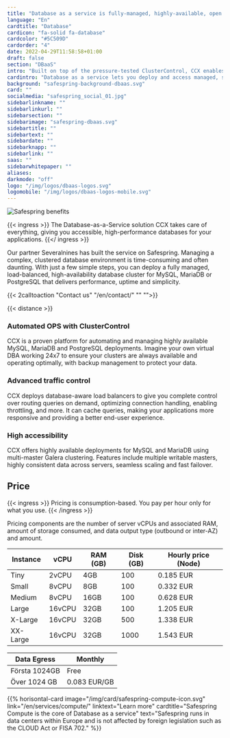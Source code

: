 ```yaml
---
title: "Database as a service is fully-managed, highly-available, open source"
language: "En"
cardtitle: "Database"
cardicon: "fa-solid fa-database"
cardcolor: "#5C509D"
cardorder: "4"
date: 2022-04-29T11:58:58+01:00
draft: false
section: "DBaaS"
intro: "Built on top of the pressure-tested ClusterControl, CCX enables you to provision, deploy and manage performant, open source database clusters in moments."
cardintro: "Database as a service lets you deploy and access managed, secured database clusters."
background: "safespring-background-dbaas.svg"
card: ""
socialmedia: "safespring_social_01.jpg"
sidebarlinkname: ""
sidebarlinkurl: ""
sidebarsection: ""
sidebarimage: "safespring-dbaas.svg"
sidebartitle: ""
sidebartext: ""
sidebardate: ""
sidebarknapp: ""
sidebarlink: ""
saas: ""
sidebarwhitepaper: ""
aliases:
darkmode: "off"
logo: "/img/logos/dbaas-logos.svg"
logomobile: "/img/logos/dbaas-logos-mobile.svg"
---
```



![Safespring benefits](/img/saas/safespring_key-points-dbaas.svg)

{{< ingress >}}
The Database-as-a-Service solution CCX takes care of everything, giving you accessible, high-performance databases for your applications.
{{</ ingress >}}

Our partner Severalnines has built the service on Safespring. Managing a complex, clustered database environment is time-consuming and often daunting. With just a few simple steps, you can deploy a fully managed, load-balanced, high-availability database cluster for MySQL, MariaDB or PostgreSQL that delivers performance, uptime and simplicity.

{{< 2calltoaction "Contact us" "/en/contact/" "" "">}}

{{< distance >}}

### Automated OPS with ClusterControl
CCX is a proven platform for automating and managing highly available MySQL, MariaDB and PostgreSQL deployments. Imagine your own virtual DBA working 24x7 to ensure your clusters are always available and operating optimally, with backup management to protect your data.

### Advanced traffic control
CCX deploys database-aware load balancers to give you complete control over routing queries on demand, optimizing connection handling, enabling throttling, and more. It can cache queries, making your applications more responsive and providing a better end-user experience.

### High accessibility
CCX offers highly available deployments for MySQL and MariaDB using multi-master Galera clustering. Features include multiple writable masters, highly consistent data across servers, seamless scaling and fast failover.

## Price
{{< ingress >}} 
Pricing is consumption-based. You pay per hour only for what you use.
{{< /ingress >}}

Pricing components are the number of server vCPUs and associated RAM, amount of storage consumed, and data output type (outbound or inter-AZ) and amount.

| Instance | vCPU   | RAM (GB) | Disk (GB) | Hourly price (Node) |
|----------|--------|----------|-----------|---------------------|
| Tiny     | 2vCPU  | 4GB      | 100       | 0.185 EUR           |
| Small    | 8vCPU  | 8GB      | 100       | 0.332 EUR           |
| Medium   | 8vCPU  | 16GB     | 100       | 0.628 EUR           |
| Large    | 16vCPU | 32GB     | 100       | 1.205 EUR           |
| X-Large  | 16vCPU | 32GB     | 500       | 1.338 EUR           |
| XX-Large | 16vCPU | 32GB     | 1000      | 1.543 EUR           |


| Data Egress          | Monthly       |
|----------------------|---------------|
| Första 1024GB        | Free          |
| Över 1024 GB         | 0.083 EUR/GB  |


{{% horisontal-card image="/img/card/safespring-compute-icon.svg" link="/en/services/compute/" linktext="Learn more" cardtitle="Safespring Compute is the core of Database as a service" text="Safespring runs in data centers within Europe and is not affected by foreign legislation such as the CLOUD Act or FISA 702." %}}
